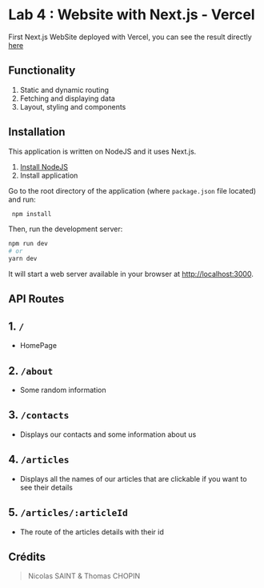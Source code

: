 # Lab 4 : Website with Next.js - Vercel

First Next.js WebSite deployed with Vercel, you can see the result directly [here](https://ece-webapp-saint-chopin-cwzzps7f8-nicolassaint.vercel.app/)

## Functionality

1. Static and dynamic routing
2. Fetching and displaying data
3. Layout, styling and components

## Installation

This application is written on NodeJS and it uses Next.js.

1. [Install NodeJS](https://nodejs.org/en/download/)
2. Install application

Go to the root directory of the application (where `package.json` file located) and run:

```js
 npm install
```

Then, run the development server:

```bash
npm run dev
# or
yarn dev
```

It will start a web server available in your browser at <http://localhost:3000>.

## API Routes

## 1. `/`

- HomePage

## 2. `/about`

- Some random information

## 3. `/contacts`

- Displays our contacts and some information about us

## 4. `/articles`

- Displays all the names of our articles that are clickable if you want to see their details

## 5. `/articles/:articleId`

- The route of the articles details with their id

## Crédits

> Nicolas SAINT & Thomas CHOPIN
